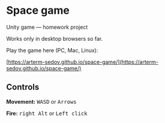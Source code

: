 # Space game

Unity game — homework project 

Works only in desktop browsers so far.

Play the game here (PC, Mac, Linux):

[https://arterm-sedov.github.io/space-game/](https://arterm-sedov.github.io/space-game/)

## Controls 

**Movement:** <kbd>WASD</kbd> or <kbd>Arrows</kbd>

**Fire:** <kbd>right Alt</kbd> or <kbd>Left click</kbd>
